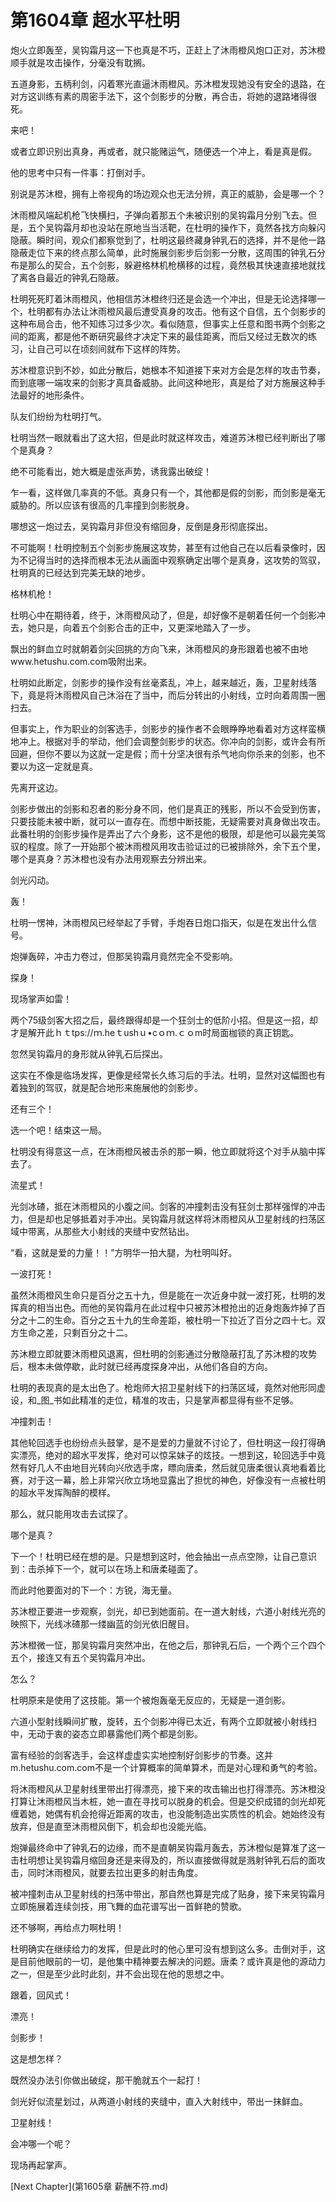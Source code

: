 # 第1604章 超水平杜明

炮火立即轰至，吴钩霜月这一下也真是不巧，正赶上了沐雨橙风炮口正对，苏沐橙顺手就是攻击操作，分毫没有耽搁。

五道身影，五柄利剑，闪着寒光直逼沐雨橙风。苏沐橙发现她没有安全的退路，在对方这训练有素的周密手法下，这个剑影步的分散，再合击，将她的退路堵得很死。

来吧！

或者立即识别出真身，再或者，就只能赌运气，随便选一个冲上，看是真是假。

他的思考中只有一件事：打倒对手。

别说是苏沐橙，拥有上帝视角的场边观众也无法分辨，真正的威胁，会是哪一个？

沐雨橙风端起机枪飞快横扫，子弹向着那五个未被识别的吴钩霜月分别飞去。但是，五个吴钩霜月却也没站在原地当当活靶，在杜明的操作下，竟然各找方向躲闪隐蔽。瞬时间，观众们都察觉到了，杜明这最终藏身钟乳石的选择，并不是他一路隐蔽走位下来的终点那么简单，此时施展剑影步后剑影一分散，这周围的钟乳石分布是那么的契合，五个剑影，躲避格林机枪横移的过程，竟然极其快速直接地就找了离各自最近的钟乳石隐蔽。

杜明死死盯着沐雨橙风，他相信苏沐橙终归还是会选一个冲出，但是无论选择哪一个，杜明都有办法让沐雨橙风最后遭受真身的攻击。他有这个自信，五个剑影步的这种布局合击，他不知练习过多少次。看似随意，但事实上任意和图书两个剑影之间的距离，都是他不断研究最终才决定下来的最佳距离，而后又经过无数次的练习，让自己可以在顷刻间就布下这样的阵势。

苏沐橙意识到不妙，如此分散后，她根本不知道接下来对方会是怎样的攻击节奏，而到底哪一端攻来的剑影才真具备威胁。此间这种地形，真是给了对方施展这种手法最好的地形条件。

队友们纷纷为杜明打气。

杜明当然一眼就看出了这大招，但是此时就这样攻击，难道苏沐橙已经判断出了哪个是真身？

绝不可能看出，她大概是虚张声势，诱我露出破绽！

乍一看，这样做几率真的不低。真身只有一个，其他都是假的剑影，而剑影是毫无威胁的。所以应该有很高的几率撞到剑影脱身。

哪想这一炮过去，吴钩霜月非但没有缩回身，反倒是身形彻底探出。

不可能啊！杜明控制五个剑影步施展这攻势，甚至有过他自己在以后看录像时，因为不记得当时的选择而根本无法从画面中观察确定出哪个是真身，这攻势的驾驭，杜明真的已经达到完美无缺的地步。

格林机枪！

杜明心中在期待着，终于，沐雨橙风动了，但是，却好像不是朝着任何一个剑影冲去，她只是，向着五个剑影合击的正中，又更深地踏入了一步。

飘出的鲜血立时就朝着剑尖回挑的方向飞来，沐雨橙风的身形跟着也被不由地www.hetushu.com.com吸附出来。

杜明如此断定，剑影步的操作没有丝毫紊乱，冲上，越来越近，轰，卫星射线落下，竟是将沐雨橙风自己沐浴在了当中，而后分转出的小射线，立时向着周围一圈扫去。

但事实上，作为职业的剑客选手，剑影步的操作者不会眼睁睁地看着对方这样蛮横地冲上。根据对手的举动，他们会调整剑影步的状态。你冲向的剑影，或许会有所回避，但你不要以为这就一定是假；而十分坚决很有杀气地向你杀来的剑影，也不要以为这一定就是真。

先离开这边。

剑影步做出的剑影和忍者的影分身不同，他们是真正的残影，所以不会受到伤害，只要技能未被中断，就可以一直存在。而想中断技能，无疑需要对真身做出攻击。此番杜明的剑影步操作是弄出了六个身影，这不是他的极限，却是他可以最完美驾驭的程度。除了一开始那个被沐雨橙风用攻击验证过的已被排除外，余下五个里，哪个是真身？苏沐橙也没有办法用观察去分辨出来。

剑光闪动。

轰！

杜明一愣神，沐雨橙风已经举起了手臂，手炮吞日炮口指天，似是在发出什么信号。

炮弹轰碎，冲击力卷过，但那吴钩霜月竟然完全不受影响。

探身！

现场掌声如雷！

两个75级剑客大招之后，最终跟得却是一个狂剑士的低阶小招。但是这一招，却才是解开此ｈｔtps://ｍ.heｔushｕ•cｏｍ.ｃｏm时局面枷锁的真正钥匙。

忽然吴钩霜月的身形就从钟乳石后探出。

这实在不像是临场发挥，更像是经常长久练习后的手法。杜明，显然对这幅图也有着独到的驾驭，就是配合地形来施展他的剑影步。

还有三个！

选一个吧！结束这一局。

杜明没有得意这一点，在沐雨橙风被击杀的那一瞬，他立即就将这个对手从脑中挥去了。

流星式！

光剑冰碴，抵在沐雨橙风的小腹之间。剑客的冲撞刺击没有狂剑士那样强悍的冲击力，但是却也足够抵着对手冲出。吴钩霜月就这样将沐雨橙风从卫星射线的扫荡区域中带离，从那些大小射线的夹缝中安然钻出。

“看，这就是爱的力量！！”方明华一拍大腿，为杜明叫好。

一波打死！

虽然沐雨橙风生命只是百分之五十九，但是能在一次近身中就一波打死，杜明的发挥真的相当出色。而他的吴钩霜月在此过程中只被苏沐橙抢出的近身炮轰炸掉了百分之十二的生命。百分之五十九的生命差距，被杜明一下拉近了百分之四十七。双方生命之差，只剩百分之十二。

苏沐橙立即就要沐雨橙风退离，但杜明的剑影通过分散隐蔽打乱了苏沐橙的攻势后，根本未做停歇，此时就已经再度探身冲出，从他们各自的方向。

杜明的表现真的是太出色了。枪炮师大招卫星射线下的扫荡区域，竟然对他形同虚设，和_图_书如此精准的走位，精准的攻击，只是掌声都显得有些不足够。

冲撞刺击！

其他轮回选手也纷纷点头鼓掌，是不是爱的力量就不讨论了，但杜明这一段打得确实漂亮，绝对的超水平发挥，绝对可以惊呆妹子的炫技。一想到这，轮回选手中竟然有好几人不由地目光转向兴欣选手席，瞟向唐柔，然后就见唐柔很认真地看着比赛，对于这一幕，脸上非常兴欣立场地显露出了担忧的神色，好像没有一点被杜明的超水平发挥陶醉的模样。

那么，就只能用攻击去试探了。

哪个是真？

下一个！杜明已经在想的是。只是想到这时，他会抽出一点点空隙，让自己意识到：击杀掉下一个，就可以在场上和唐柔碰面了。

而此时他要面对的下一个：方锐，海无量。

苏沐橙正要进一步观察，剑光，却已到她面前。在一道大射线，六道小射线光亮的映照下，光线冰碴那一缕幽蓝的剑光依旧醒目。

苏沐橙微一怔，那吴钩霜月突然冲出，在他之后，那钟乳石后，一个两个三个四个五个，接连又有五个吴钩霜月冲出。

怎么？

杜明原来是使用了这技能。第一个被炮轰毫无反应的，无疑是一道剑影。

六道小型射线瞬间扩散，旋转，五个剑影冲得已太近，有两个立即就被小射线扫中，无动于衷的姿态立即暴露他们两个都是剑影。

富有经验的剑客选手，会这样虚虚实实地控制好剑影步的节奏。这并m.hetushu.com.com不是一个计算概率的简单算术，而是对心理和勇气的考验。

将沐雨橙风从卫星射线里带出打得漂亮，接下来的攻击输出也打得漂亮。苏沐橙没打算让沐雨橙风当木桩，她一直在寻找可以脱身的机会。但是交织成错的剑光却死缠着她，她偶有机会抢得近距离的攻击，也没能制造出实质性的机会。她始终没有放弃，但是直至沐雨橙风倒下，机会却也没能光临。

炮弹最终命中了钟乳石的边缘，而不是直朝吴钩霜月轰去，苏沐橙似是算准了这一击杜明想让吴钩霜月缩回身还是来得及的，所以直接做得就是溅射钟乳石后的面攻击，同时沐雨橙风，就要去拉出更多的射击角度。

被冲撞刺击从卫星射线的扫荡中带出，那自然也算是完成了贴身，接下来吴钩霜月立即施展着连续剑技，用飞舞的血花谱写出一首鲜艳的赞歌。

还不够啊，再给点力啊杜明！

杜明确实在继续给力的发挥，但是此时的他心里可没有想到这么多。击倒对手，这是目前他眼前的一切，是他集中精神要去解决的问题。唐柔？或许真是他的源动力之一，但是至少此时此刻，并不会出现在他的思想之中。

跟着，回风式！

漂亮！

剑影步！

这是想怎样？

既然没办法引你做出破绽，那干脆就五个一起打！

剑光好似流星划过，从两道小射线的夹缝中，直入大射线中，带出一抹鲜血。

卫星射线！

会冲哪一个呢？

现场再起掌声。



[Next Chapter](第1605章 薪酬不符.md)